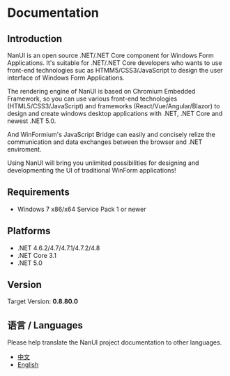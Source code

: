 # Documentation

## Introduction

NanUI is an open source .NET/.NET Core component for Windows Form Applications. It's suitable for .NET/.NET Core developers who wants to use front-end technologies suc as HTMM5/CSS3/JavaScript to design the user interface of Windows Form Applications.

The rendering engine of NanUI is based on Chromium Embedded Framework, so you can use various front-end technologies (HTML5/CSS3/JavaScript) and frameworks (React/Vue/Angular/Blazor) to design and create windows desktop applications with .NET, .NET Core and newest .NET 5.0.

And WinFormium's JavaScript Bridge can easily and concisely relize the communication and data exchanges between the browser and .NET enviroment.

Using NanUI will bring you unlimited possibilities for designing and developmenting the UI of traditional WinForm applications!

## Requirements

- Windows 7 x86/x64 Service Pack 1 or newer

## Platforms

- .NET 4.6.2/4.7/4.7.1/4.7.2/4.8
- .NET Core 3.1
- .NET 5.0

## Version

Target Version: **0.8.80.0**

## 语言 / Languages

Please help translate the NanUI project documentation to other languages.

- [中文](zh-CN/README.md)
- [English](en-US/README.md)
